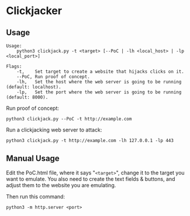 # Clickjacker

## Usage
```
Usage:
	python3 clickjack.py -t <target> [--PoC | -lh <local_host> | -lp <local_port>]

Flags:
	-t,    Set target to create a website that hijacks clicks on it.
	--PoC, Run proof of concept.
	-lh,   Set the host where the web server is going to be running (default: localhost).
	-lp,   Set the port where the web server is going to be running (default: 8000).
```

Run proof of concept:
```
python3 clickjack.py --PoC -t http://example.com
```

Run a clickjacking web server to attack:
```
python3 clickjack.py -t http://example.com -lh 127.0.0.1 -lp 443
```

## Manual Usage
Edit the PoC.html file, where it says "`<target>`", change it to the target you want to emulate. You also need to create the text fields & buttons, and adjust them to the website you are emulating.

Then run this command:
```
python3 -m http.server <port>
```
